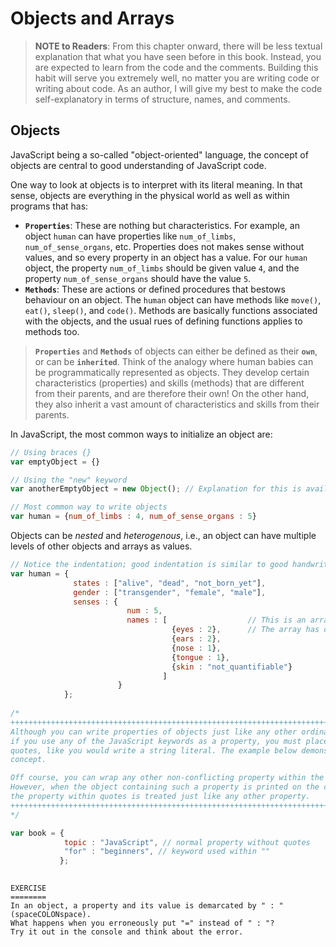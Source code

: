 # Objects and Arrays

> __NOTE to Readers__: From this chapter onward, there will be less textual explanation that what you have seen before in this book. Instead, you are expected to learn from the code and the comments. Building this habit will serve you extremely well, no matter you are writing code or writing about code. As an author, I will give my best to make the code self-explanatory in terms of structure, names, and comments.

## Objects

JavaScript being a so-called "object-oriented" language, the concept of objects are central to good understanding of JavaScript code. 

One way to look at objects is to interpret with its literal meaning. In that sense, objects are everything in the physical world as well as within programs that has:
  - __`Properties`__: These are nothing but characteristics. For example, an object `human` can have properties like `num_of_limbs`, `num_of_sense_organs`, etc. Properties does not makes sense without values, and so every property in an object has a value. For our `human` object, the property `num_of_limbs` should be given value `4`, and the property `num_of_sense_organs` should have the value `5`.
  - __`Methods`__: These are actions or defined procedures that bestows behaviour on an object. The `human` object can have methods like `move()`, `eat()`, `sleep()`, and `code()`. Methods are basically functions associated with the objects, and the usual rues of defining functions applies to methods too.
  
> __`Properties`__ and __`Methods`__ of objects can either be defined as their __`own`__, or can be __`inherited`__. Think of the analogy where human babies can be programmatically represented as objects. They develop certain characteristics (properties) and skills (methods) that are different from their parents, and are therefore their own! On the other hand, they also inherit a vast amount of characteristics and skills from their parents.

In JavaScript, the most common ways to initialize an object are:

```javascript
// Using braces {}
var emptyObject = {}

// Using the "new" keyword
var anotherEmptyObject = new Object(); // Explanation for this is available in the next chapter

// Most common way to write objects
var human = {num_of_limbs : 4, num_of_sense_organs : 5}
```

Objects can be _nested_ and _heterogenous_, i.e., an object can have multiple levels of other objects and arrays as values.

```javascript
// Notice the indentation; good indentation is similar to good handwriting!
var human = {
              states : ["alive", "dead", "not_born_yet"],
              gender : ["transgender", "female", "male"],
              senses : {
                          num : 5,
                          names : [                  // This is an array
                                    {eyes : 2},      // The array has objects as items.
                                    {ears : 2},
                                    {nose : 1},
                                    {tongue : 1},
                                    {skin : "not_quantifiable"}                                      
                                  ]
                        }
            };
            
/*
+++++++++++++++++++++++++++++++++++++++++++++++++++++++++++++++++++++++++++++++++
Although you can write properties of objects just like any other ordinary word,
if you use any of the JavaScript keywords as a property, you must place it within
quotes, like you would write a string literal. The example below demonstrates the 
concept.

Off course, you can wrap any other non-conflicting property within the quotes.
However, when the object containing such a property is printed on the console,
the property within quotes is treated just like any other property.
+++++++++++++++++++++++++++++++++++++++++++++++++++++++++++++++++++++++++++++++++
*/

var book = {
            topic : "JavaScript", // normal property without quotes
            "for" : "beginners", // keyword used within ""
           };
            
```

```
EXERCISE
========
In an object, a property and its value is demarcated by " : " (spaceCOLONspace).
What happens when you erroneously put "=" instead of " : "?
Try it out in the console and think about the error.
```
